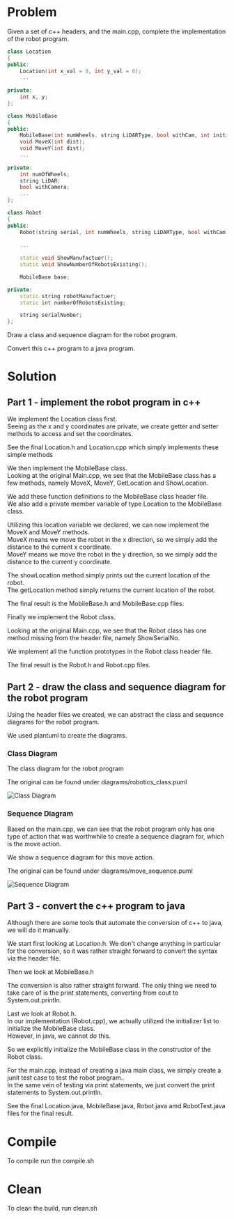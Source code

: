 # Problem

Given a set of c++ headers, and the main.cpp, complete the implementation of the robot program.

```cpp
class Location
{
public: 
	Location(int x_val = 0, int y_val = 0);	
	...
	
private: 
	int x, y; 
};

class MobileBase
{
public: 
	MobileBase(int numWheels, string LiDARType, bool withCam, int initial_X, int initial_Y);
	void MoveX(int dist); 
	void MoveY(int dist);
	...
	
private:
	int numOfWheels; 
	string LiDAR; 
	bool withCamera; 
	...
};

class Robot
{
public: 
	Robot(string serial, int numWheels, string LiDARType, bool withCam, int initial_X, int initial_Y); 
	
	...
	
	static void ShowManufactuer(); 
	static void ShowNumberOfRobotsExisting(); 

	MobileBase base;

private: 
	static string robotManufactuer;
	static int numberOfRobotsExisting; 

	string serialNumber; 
};


```

Draw a class and sequence diagram for the robot program.

Convert this c++ program to a java program.

# Solution

## Part 1 - implement the robot program in c++

We implement the Location class first.\
Seeing as the x and y coordinates are private, we create getter and setter methods to access and set the coordinates.

See the final Location.h and Location.cpp which simply implements these simple methods

We then implement the MobileBase class.\
Looking at the original Main.cpp, we see that the MobileBase class has a few methods, namely MoveX, MoveY, GetLocation and ShowLocation.

We add these function definitions to the MobileBase class header file.\
We also add a private member variable of type Location to the MobileBase class.

Utilizing this location variable we declared, we can now implement the MoveX and MoveY methods.\
MoveX means we move the robot in the x direction, so we simply add the distance to the current x coordinate.\
MoveY means we move the robot in the y direction, so we simply add the distance to the current y coordinate.

The showLocation method simply prints out the current location of the robot.\
The getLocation method simply returns the current location of the robot.

The final result is the MobileBase.h and MobileBase.cpp files.

Finally we implement the Robot class.

Looking at the original Main.cpp, we see that the Robot class has one method missing from the header file, namely ShowSerialNo.

We implement all the function prototypes in the Robot class header file.

The final result is the Robot.h and Robot.cpp files.

## Part 2 - draw the class and sequence diagram for the robot program

Using the header files we created, we can abstract the class and sequence diagrams for the robot program.

We used plantuml to create the diagrams.

### Class Diagram
The class diagram for the robot program

The original can be found under diagrams/robotics_class.puml

![Class Diagram](http://www.plantuml.com/plantuml/proxy?cache=no&src=https://raw.githubusercontent.com/nicholas-yjtang/interview/main/programming/robot/diagrams/robotics_class.puml)

### Sequence Diagram
Based on the main.cpp, we can see that the robot program only has one type of action that was worthwhile to create a sequence diagram for, which is the move action.

We show a sequence diagram for this move action.

The original can be found under diagrams/move_sequence.puml

![Sequence Diagram](http://www.plantuml.com/plantuml/proxy?cache=no&src=https://raw.githubusercontent.com/nicholas-yjtang/interview/main/programming/robot/diagrams/move_sequence.puml)

## Part 3 - convert the c++ program to java

Although there are some tools that automate the conversion of c++ to java, we will do it manually.

We start first looking at Location.h. We don't change anything in particular for the conversion, so it was rather straight forward to convert the syntax via the header file.

Then we look at MobileBase.h

The conversion is also rather straight forward. The only thing we need to take care of is the print statements, converting from cout to System.out.println.

Last we look at Robot.h.\
In our implementation (Robot.cpp), we actually utilized the initializer list to initialize the MobileBase class.\
However, in java, we cannot do this.

So we explicitly initialize the MobileBase class in the constructor of the Robot class.

For the main.cpp, instead of creating a java main class, we simply create a junit test case to test the robot program..\
In the same vein of testing via print statements, we just convert the print statements to System.out.println.

See the final Location.java, MobileBase.java, Robot.java amd RobotTest.java files for the final result.

# Compile
To compile run the compile.sh

# Clean
To clean the build, run clean.sh